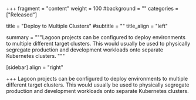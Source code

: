 +++
fragment = "content"
weight = 100
#background = ""
categories = ["Released"]

title = "Deploy to Multiple Clusters"
#subtitle = ""
title_align = "left"

summary = """Lagoon projects can be configured to deploy environments to multiple different target clusters.  This would usually be used to physically segregate production and development workloads onto separate Kubernetes clusters.
"""

[sidebar]
  align = "right"

+++
Lagoon projects can be configured to deploy environments to multiple different target clusters.  This would usually be used to physically segregate production and development workloads onto separate Kubernetes clusters.
